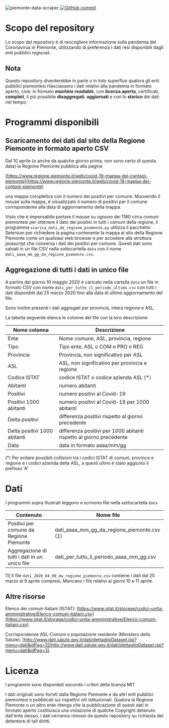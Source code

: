 ![piemonte-data-scraper](https://github.com/marcosegato/covid-19-piemonte-data-scraper/workflows/piemonte-data-scraper/badge.svg)
[![GitHub commit](https://img.shields.io/github/last-commit/marcosegato/covid-19-piemonte-data-scraper)](https://github.com/marcosegato/covid-19-piemonte-data-scraper/commits/master)

# Scopo del repository

Lo scopo del repository è di raccogliere informazione sulla pandemia del Coronavirus in Piemonte, utilizzando di preferenza i dati resi disponibili dagli enti pubblici regionali.

## Nota

Questo repository diventerebbe in parte o in toto superfluo qualora gli enti pubblici piemontesi rilasciassero i dati relativi alla pandemia in formato aperto, cioè: in formato ***machine readable***, con **licenza aperta**, certificati, **completi**, il più possibile **disaggregati**, **aggiornati** e con lo **storico** dei dati nel tempo.

# Programmi disponibili

## Scaricamento dei dati dal sito della Regione Piemonte in formato aperto CSV

Dal 10 aprile (o anche da qualche giorno prima, non sono certo di questa data) la Regione Piemonte pubblica alla pagina

[https://www.regione.piemonte.it/web/covid-19-mappa-dei-contagi-piemonte](https://www.regione.piemonte.it/web/covid-19-mappa-dei-contagi-piemonte)

una mappa coropletica con il numero dei positivi per comune. Muovendo il mouse sulla mappa, è visualizzato il numero di positivi per il comune corrispondente alla data di aggiornamento della mappa.

Visto che è impensabile portare il mouse su ognuno dei 1180 circa comuni piemontesi per ottenere il dato dei positivi in tutti i comuni della regione, il programma `scarica_dati_da_regione_piemonte.py` utilizza il pacchetto Selenium per richiedere la pagina contenente la mappa al sito della Regione Piemonte come un qualsiasi web browser e per accedere alla struttura javascript che conserva i dati dei positivi per comune. Questi dati sono salvati in un file CSV nella sottocartella `data` con il nome `dati_aaaa_mm_gg_da_regione_piemonte.csv`.

## Aggregazione di tutti i dati in unico file

A partire dal giorno 10 maggio 2020 è caricato nella cartella `data` un file in formato CSV con nome `dati_per_tutto_il_periodo_ultimo.csv` con tutti i dati disponibili dal 25 marzo 2020 fino alla data di ultimo aggiornamento del file.

Sono inoltre presenti i dati aggregati per provincia, intera regione e ASL.

La tabella seguente elenca le colonne del file con la loro descrizione:

| Nome colonna             | Descrizione |
|--------------------------|-------------|
| Ente | Nome comune, ASL, provincia, regione |
| Tipo	 | Tipo ente, ASL o COM o PRO o REG |
| Provincia	 | Provincia, non significativo per ASL |
| ASL	 | ASL, non significativo per provincia e regione |
| Codice ISTAT	 | codice ISTAT o codice azienda ASL (*) |
| Abitanti	 | numero abitanti |
| Positivi	 | numero positivi al Covid-19 |
| Positivi 1000 abitanti	 | numero positivi al Covid-19 per 1000 abitanti |
| Delta positivi	 | differenza positivi rispetto al giorno precedente |
| Delta positivi 1000 abitanti	 | differenza positivi per 1000 abitanti rispetto al giorno precedente |
| Data | data in formato aaaa/mm/gg |

(\*) Per evitare possibili collisioni tra i codici ISTAT di comuni, province e regione e i codici azienda della ASL,
a questi ultimi è stato aggiunto il prefisso 'A'

# Dati

I programmi sopra illustrati leggono e scrivono file nella sottocartella `data`

| Contenuto | Nome file |
| --- | --- |
| Positivi per comune da Regione Piemonte | dati_aaaa_mm_gg_da_regione_piemonte.csv (1)|
| Aggregazione di tutti i dati in un unico file | dati_per_tutto_il_periodo_aaaa_mm_gg.csv |

(1) Il file `dati_2020_04_09_da_regione_piemonte.csv` contiene i dati dal 25 marzo al 9 aprile compresi. Mancano i file relativi ai giorni 10 e 11 aprile.

## Altre risorse

Elenco dei comuni italiani (ISTAT): [https://www.istat.it/storage/codici-unita-amministrative/Elenco-comuni-italiani.csv](https://www.istat.it/storage/codici-unita-amministrative/Elenco-comuni-italiani.csv)

Corrispondenze ASL-Comuni e popolazione residente (Ministero della Salute): [http://www.dati.salute.gov.it/dati/dettaglioDataset.jsp?menu=dati&idPag=3](http://www.dati.salute.gov.it/dati/dettaglioDataset.jsp?menu=dati&idPag=3)

# Licenza

I programmi sono disponibili secondo i criteri della licenza MIT

I dati originali sono forniti dalla Regione Piemonte e da altri enti pubblici piemontesi e pubblicati sui rispettivi siti istituzionali.
Qualora la Regione Piemonte o un altro ente ritenga che la pubblicazione di questi dati in formato aperto costituisca una violazione di qualche Copyright detenuto dall'ente stesso, i dati verranno rimossi da questo repository su richiesta del detentore di tali diritti.
